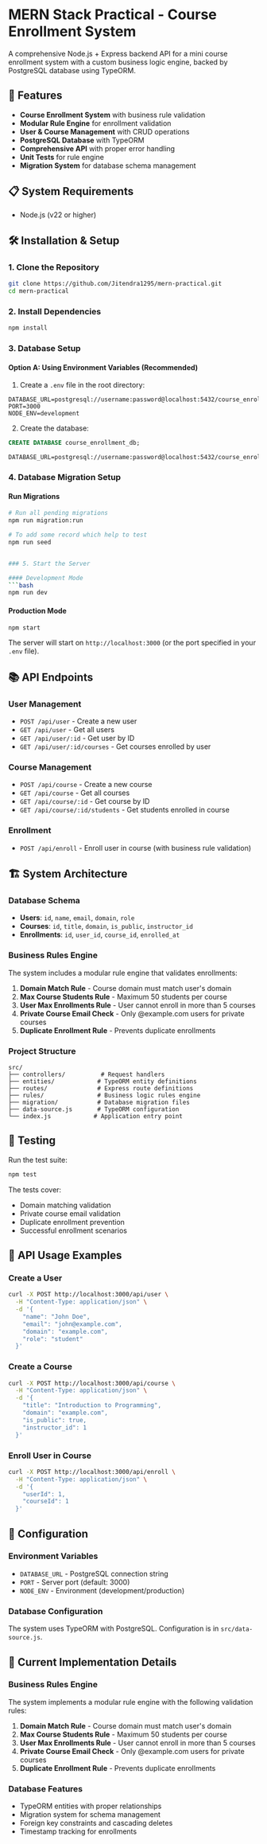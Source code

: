 # MERN Stack Practical - Course Enrollment System

A comprehensive Node.js + Express backend API for a mini course enrollment system with a custom business logic engine, backed by PostgreSQL database using TypeORM.

## 🚀 Features

- **Course Enrollment System** with business rule validation
- **Modular Rule Engine** for enrollment validation
- **User & Course Management** with CRUD operations
- **PostgreSQL Database** with TypeORM
- **Comprehensive API** with proper error handling
- **Unit Tests** for rule engine
- **Migration System** for database schema management

## 📋 System Requirements

- Node.js (v22 or higher) 

## 🛠️ Installation & Setup

### 1. Clone the Repository
```bash
git clone https://github.com/Jitendra1295/mern-practical.git
cd mern-practical
```

### 2. Install Dependencies
```bash
npm install
```

### 3. Database Setup

#### Option A: Using Environment Variables (Recommended)
1. Create a `.env` file in the root directory:
```env
DATABASE_URL=postgresql://username:password@localhost:5432/course_enrollment_db
PORT=3000
NODE_ENV=development
```

2. Create the database:
```sql
CREATE DATABASE course_enrollment_db;
```
```update env with real username and password with DB name if u name something else 
DATABASE_URL=postgresql://username:password@localhost:5432/course_enrollment_db
```

### 4. Database Migration Setup

#### Run Migrations
```bash
# Run all pending migrations
npm run migration:run

# To add some record which help to test 
npm run seed 


### 5. Start the Server

#### Development Mode
```bash
npm run dev
```

#### Production Mode
```bash
npm start
```

The server will start on `http://localhost:3000` (or the port specified in your `.env` file).

## 📚 API Endpoints

### User Management
- `POST /api/user` - Create a new user
- `GET /api/user` - Get all users
- `GET /api/user/:id` - Get user by ID
- `GET /api/user/:id/courses` - Get courses enrolled by user

### Course Management
- `POST /api/course` - Create a new course
- `GET /api/course` - Get all courses
- `GET /api/course/:id` - Get course by ID
- `GET /api/course/:id/students` - Get students enrolled in course

### Enrollment
- `POST /api/enroll` - Enroll user in course (with business rule validation)

## 🏗️ System Architecture

### Database Schema
- **Users**: `id`, `name`, `email`, `domain`, `role`
- **Courses**: `id`, `title`, `domain`, `is_public`, `instructor_id`
- **Enrollments**: `id`, `user_id`, `course_id`, `enrolled_at`

### Business Rules Engine
The system includes a modular rule engine that validates enrollments:

1. **Domain Match Rule** - Course domain must match user's domain
2. **Max Course Students Rule** - Maximum 50 students per course
3. **User Max Enrollments Rule** - User cannot enroll in more than 5 courses
4. **Private Course Email Check** - Only @example.com users for private courses
5. **Duplicate Enrollment Rule** - Prevents duplicate enrollments

### Project Structure
```
src/
├── controllers/          # Request handlers
├── entities/            # TypeORM entity definitions
├── routes/              # Express route definitions
├── rules/               # Business logic rules engine
├── migration/           # Database migration files
├── data-source.js       # TypeORM configuration
└── index.js            # Application entry point
```

## 🧪 Testing

Run the test suite:
```bash
npm test
```

The tests cover:
- Domain matching validation
- Private course email validation
- Duplicate enrollment prevention
- Successful enrollment scenarios

## 📝 API Usage Examples

### Create a User
```bash
curl -X POST http://localhost:3000/api/user \
  -H "Content-Type: application/json" \
  -d '{
    "name": "John Doe",
    "email": "john@example.com",
    "domain": "example.com",
    "role": "student"
  }'
```

### Create a Course
```bash
curl -X POST http://localhost:3000/api/course \
  -H "Content-Type: application/json" \
  -d '{
    "title": "Introduction to Programming",
    "domain": "example.com",
    "is_public": true,
    "instructor_id": 1
  }'
```

### Enroll User in Course
```bash
curl -X POST http://localhost:3000/api/enroll \
  -H "Content-Type: application/json" \
  -d '{
    "userId": 1,
    "courseId": 1
  }'
```

## 🔧 Configuration

### Environment Variables
- `DATABASE_URL` - PostgreSQL connection string
- `PORT` - Server port (default: 3000)
- `NODE_ENV` - Environment (development/production)

### Database Configuration
The system uses TypeORM with PostgreSQL. Configuration is in `src/data-source.js`.

## 🔧 Current Implementation Details

### Business Rules Engine
The system implements a modular rule engine with the following validation rules:

1. **Domain Match Rule** - Course domain must match user's domain
2. **Max Course Students Rule** - Maximum 50 students per course  
3. **User Max Enrollments Rule** - User cannot enroll in more than 5 courses
4. **Private Course Email Check** - Only @example.com users for private courses
5. **Duplicate Enrollment Rule** - Prevents duplicate enrollments

### Database Features
- TypeORM entities with proper relationships
- Migration system for schema management
- Foreign key constraints and cascading deletes
- Timestamp tracking for enrollments
